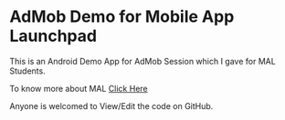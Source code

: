 # AdMob Demo for Mobile App Launchpad

This is an Android Demo App for AdMob Session which I gave for MAL Students.

To know more about MAL [Click Here](https://www.mobileapplaunchpad.com.eg/en/index)

Anyone is welcomed to View/Edit the code on GitHub.
